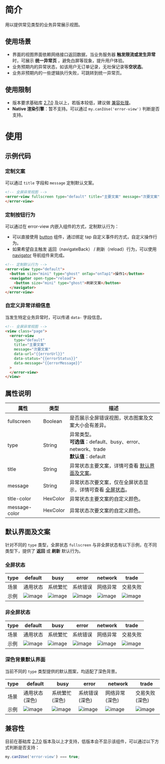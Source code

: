 # 简介

用以提供常见类型的业务异常展示视图。

## 使用场景

- 界面的视图界面依赖网络接口返回数据，当业务服务器 **触发限流或发生异常** 时，可展示 **统一异常页** ，避免白屏等现象，提升用户体验。
- 业务预期内的异常状态，如该用户无订单记录，无社保记录等**空状态**。
- 业务非预期内的一些逻辑执行失败，可跳转到统一异常页。

## 使用限制

- 版本要求基础库 [2.7.0](https://opendocs.alipay.com/mini/framework/lib-upgrade-v2) 及以上，若版本较低，建议做 [兼容处理](https://opendocs.alipay.com/mini/framework/compatibility)。
- **Native 渲染引擎**：暂不支持。可以通过 `my.canIUse('error-view')` 判断是否支持。

# 使用

## 示例代码

### 定制文案

可以通过 `title` 字段和 `message` 定制默认文案。

```html
<!-- 全屏异常视图 -->
<error-view fullscreen type="default" title="主要文案" message="次要文案">
</error-view>
```

### 定制按钮行为

可以通过在 error-view 内嵌入组件的方式，定制默认行为：

- 可以直接使用 [button](https://opendocs.alipay.com/mini/component/button) 组件，通过绑定 tap 自定义事件的方式，自定义操作行为。<br />
- 如果希望自主触发 返回（navigateBack） / 刷新（reload）行为，可以使用 [navigator](https://opendocs.alipay.com/mini/component/navigator) 导航组件来完成。

```html
<!-- 定制默认行为 -->
<error-view type="default">
  <button size="mini" type="ghost" onTap="onTap1">操作1</button>
  <navigator open-type="reload">
    <button size="mini" type="ghost">刷新文案</button>
  </navigator>
</error-view>
```

### 自定义异常详细信息

当发生特定业务异常时，可以传递 `data-` 字段信息。

```html
<!-- 全屏异常视图 -->
<view class="page">
  <error-view
    type="default"
    title="主要文案"
    message="次要文案"
    data-url="{{errorUrl}}"
    data-status="{{errorStatus}}"
    data-message="{{errorMessage}}"
  >
  </error-view>
</view>
```

## 属性说明

| **属性** | **类型** | **描述** |
| --- | --- | --- |
| fullscreen | Boolean | 是否展示全屏错误视图，状态图案及文案大小会有差异。 |
| type | String | 异常类型。<br />**可选值**：default、busy、error、network、trade<br />**默认值**：default |
| title | String | 异常状态主要文案，详情可查看 [默认界面及文案](https://opendocs.alipay.com/mini/component/error-view#%E9%BB%98%E8%AE%A4%E7%95%8C%E9%9D%A2%E5%8F%8A%E6%96%87%E6%A1%88)。 |
| message | String | 异常状态次要文案，仅在全屏状态显示，详情可查看 [全屏状态](https://opendocs.alipay.com/mini/component/error-view#%E5%85%A8%E5%B1%8F%E7%8A%B6%E6%80%81)。 |
| title-color | HexColor | 异常状态主要文案的自定义颜色。 |
| message-color | HexColor | 异常状态次要文案的自定义颜色。 |

## 默认界面及文案

针对不同的 `type` 类型，全屏状态 `fullscreen` 与非全屏状态有以下示例，在不同类型下，提供了 **返回** 或 **刷新** 默认行为。

### 全屏状态

| **type** | **default** | **busy** | **error** | **network** | **trade** |
| --- | --- | --- | --- | --- | --- |
| 场景 | 通用状态 | 系统繁忙 | 系统错误 | 网络异常 | 交易失败 |
| 示例 | ![image](https://cdn.nlark.com/yuque/0/2022/png/179989/1649386910497-ef355785-2e3f-4ac4-8089-326944a41555.png) | ![image](https://cdn.nlark.com/yuque/0/2022/png/179989/1649386911049-25341d0f-cb7a-4aec-82cc-9b73b7a94813.png) | ![image](https://cdn.nlark.com/yuque/0/2022/png/179989/1649386911539-1bf7b2b6-26b1-4267-8225-4a8dfcef8fc5.png) | ![image](https://cdn.nlark.com/yuque/0/2022/png/179989/1649386911978-bbe8a7f2-a1af-4f1e-9298-4cea4c60a458.png) | ![image](https://cdn.nlark.com/yuque/0/2022/png/179989/1649386912464-b1c5dc20-fe14-45a7-960e-792a346151b4.png) |

### 非全屏状态

| **type** | **default** | **busy** | **error** | **network** | **trade** |
| --- | --- | --- | --- | --- | --- |
| 场景 | 通用状态 | 系统繁忙 | 系统错误 | 网络异常 | 交易失败 |
| 示例 | ![image](https://cdn.nlark.com/yuque/0/2022/png/179989/1649387036694-b79dbd75-67c9-4844-9ebe-319efbb4bb2e.png) | ![image](https://cdn.nlark.com/yuque/0/2022/png/179989/1649387041165-b1c4d22d-1e1e-4a69-84f0-992d11a538b4.png) | ![image](https://cdn.nlark.com/yuque/0/2022/png/179989/1649387045046-56ede4d7-a8fc-41d8-98d4-ea2ade1ab908.png) | ![image](https://cdn.nlark.com/yuque/0/2022/png/179989/1649387048140-3ed079d3-66fb-49a5-9d33-a3237aa686e0.png) | ![image](https://cdn.nlark.com/yuque/0/2022/png/179989/1649387051164-18e26124-8d63-4ce3-bc6c-cc0bb8a0c8cf.png) |

### 深色背景默认界面

当前不同的 `type` 类型提供的默认图案，均适配了深色背景。

| **type** | **default** | **busy** | **error** | **network** | **trade** |
| --- | --- | --- | --- | --- | --- |
| 场景 | 通用状态(深色) | 系统繁忙(深色) | 系统错误(深色) | 网络异常(深色) | 交易失败(深色) |
| 示例 | ![image](https://cdn.nlark.com/yuque/0/2022/png/179989/1649387168615-3fa3202e-2ea3-4783-966c-2379de817c16.png) | ![image](https://cdn.nlark.com/yuque/0/2022/png/179989/1649387171971-24fd6d92-43b2-4fc8-80b2-c33c223d89d2.png) | ![image](https://cdn.nlark.com/yuque/0/2022/png/179989/1649387175549-a253a055-bd99-4ef1-b454-af7eb73a670e.png) | ![image](https://cdn.nlark.com/yuque/0/2022/png/179989/1649387180099-b12702b2-65e2-4b8f-bbeb-51f2b2dd1fc6.png) | ![image](https://cdn.nlark.com/yuque/0/2022/png/179989/1649387183911-1924a032-b726-4256-81be-2ffeb30af461.png) |

## 兼容性

目前在基础库 [2.7.0](https://opendocs.alipay.com/mini/framework/lib-upgrade-v2) 版本及以上才支持，低版本会不显示该组件，可以通过以下方式判断是否支持：

```javascript
my.canIUse('error-view') === true;
```
